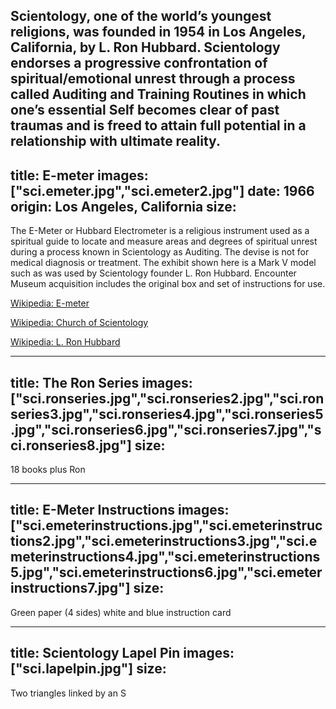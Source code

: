 Scientology, one of the world’s youngest religions, was founded in 1954 in Los Angeles, California, by L. Ron Hubbard. Scientology endorses a progressive confrontation of spiritual/emotional unrest through a process called Auditing and Training Routines in which one’s essential Self becomes clear of past traumas and is freed to attain full potential in a relationship with ultimate reality.
---
title: E-meter
images: ["sci.emeter.jpg","sci.emeter2.jpg"]
date: 1966
origin: Los Angeles, California
size:
---
The E-Meter or Hubbard Electrometer is a religious instrument used as a spiritual guide to locate and measure areas and degrees of spiritual unrest during a process known in Scientology as Auditing. The devise is not for medical diagnosis or treatment. The exhibit shown here is a Mark V model such as was used by Scientology founder L. Ron Hubbard. Encounter Museum acquisition includes the original box and set of instructions for use.

[Wikipedia: E-meter](http://en.wikipedia.org/wiki/E-meter)

[Wikipedia: Church of Scientology](http://en.wikipedia.org/wiki/Church_of_Scientology)

[Wikipedia: L. Ron Hubbard](http://en.wikipedia.org/wiki/L._Ron_Hubbard)


---
title: The Ron Series
images: ["sci.ronseries.jpg","sci.ronseries2.jpg","sci.ronseries3.jpg","sci.ronseries4.jpg","sci.ronseries5.jpg","sci.ronseries6.jpg","sci.ronseries7.jpg","sci.ronseries8.jpg"]
size:
---
18 books plus Ron


---
title: E-Meter Instructions
images: ["sci.emeterinstructions.jpg","sci.emeterinstructions2.jpg","sci.emeterinstructions3.jpg","sci.emeterinstructions4.jpg","sci.emeterinstructions5.jpg","sci.emeterinstructions6.jpg","sci.emeterinstructions7.jpg"]
size:
---
Green paper (4 sides) white and blue instruction card


---
title: Scientology Lapel Pin
images: ["sci.lapelpin.jpg"]
size:
---
Two triangles linked by an S


